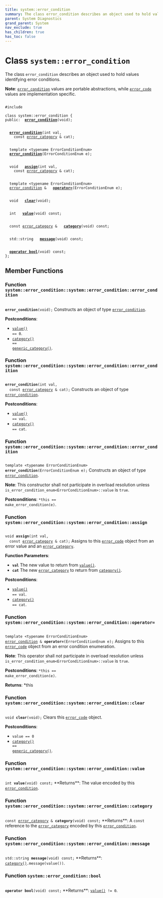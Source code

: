 ```yaml
---
title: system::error_condition
summary: The class error_condition describes an object used to hold values identifying error conditions. 
parent: System Diagnostics
grand_parent: System
nav_exclude: true
has_children: true
has_toc: false
---
```


# Class `system::error_condition`

The class <code>error&#95;condition</code> describes an object used to hold values identifying error conditions. 

**Note**:
<code><a href="/thrust/api/classes/classsystem_1_1error__condition.html">error&#95;condition</a></code> values are portable abstractions, while <code><a href="/thrust/api/classes/classsystem_1_1error__code.html">error&#95;code</a></code> values are implementation specific. 

<code class="doxybook">
<span>#include <thrust/system/error_code.h></span><br>
<span>class system::error&#95;condition {</span>
<span>public:</span><span>&nbsp;&nbsp;<b><a href="/thrust/api/classes/classsystem_1_1error__condition.html#function-error_condition">error&#95;condition</a></b>(void);</span>
<br>
<span>&nbsp;&nbsp;<b><a href="/thrust/api/classes/classsystem_1_1error__condition.html#function-error_condition">error&#95;condition</a></b>(int val,</span>
<span>&nbsp;&nbsp;&nbsp;&nbsp;const <a href="/thrust/api/classes/classsystem_1_1error__category.html">error_category</a> & cat);</span>
<br>
<span>&nbsp;&nbsp;template &lt;typename ErrorConditionEnum&gt;</span>
<span>&nbsp;&nbsp;<b><a href="/thrust/api/classes/classsystem_1_1error__condition.html#function-error_condition">error&#95;condition</a></b>(ErrorConditionEnum e);</span>
<br>
<span>&nbsp;&nbsp;void </span><span>&nbsp;&nbsp;<b><a href="/thrust/api/classes/classsystem_1_1error__condition.html#function-assign">assign</a></b>(int val,</span>
<span>&nbsp;&nbsp;&nbsp;&nbsp;const <a href="/thrust/api/classes/classsystem_1_1error__category.html">error_category</a> & cat);</span>
<br>
<span>&nbsp;&nbsp;template &lt;typename ErrorConditionEnum&gt;</span>
<span>&nbsp;&nbsp;<a href="/thrust/api/classes/classsystem_1_1error__condition.html">error_condition</a> & </span><span>&nbsp;&nbsp;<b><a href="/thrust/api/classes/classsystem_1_1error__condition.html#function-operator=">operator=</a></b>(ErrorConditionEnum e);</span>
<br>
<span>&nbsp;&nbsp;void </span><span>&nbsp;&nbsp;<b><a href="/thrust/api/classes/classsystem_1_1error__condition.html#function-clear">clear</a></b>(void);</span>
<br>
<span>&nbsp;&nbsp;int </span><span>&nbsp;&nbsp;<b><a href="/thrust/api/classes/classsystem_1_1error__condition.html#function-value">value</a></b>(void) const;</span>
<br>
<span>&nbsp;&nbsp;const <a href="/thrust/api/classes/classsystem_1_1error__category.html">error_category</a> & </span><span>&nbsp;&nbsp;<b><a href="/thrust/api/classes/classsystem_1_1error__condition.html#function-category">category</a></b>(void) const;</span>
<br>
<span>&nbsp;&nbsp;std::string </span><span>&nbsp;&nbsp;<b><a href="/thrust/api/classes/classsystem_1_1error__condition.html#function-message">message</a></b>(void) const;</span>
<br>
<span>&nbsp;&nbsp;<b><a href="/thrust/api/classes/classsystem_1_1error__condition.html#function-operator-bool">operator bool</a></b>(void) const;</span>
<span>};</span>
</code>

## Member Functions

<h3 id="function-error_condition">
Function <code>system::error&#95;condition::system::error&#95;condition::error&#95;condition</code>
</h3>

<code class="doxybook">
<span><b>error_condition</b>(void);</span></code>
Constructs an object of type <code><a href="/thrust/api/classes/classsystem_1_1error__condition.html">error&#95;condition</a></code>. 

**Postconditions**:
* <code><a href="/thrust/api/classes/classsystem_1_1error__condition.html#function-value">value()</a> == 0</code>. 
* <code><a href="/thrust/api/classes/classsystem_1_1error__condition.html#function-category">category()</a> == <a href="/thrust/api/groups/group__system__diagnostics.html#function-generic_category">generic&#95;category()</a></code>. 

<h3 id="function-error_condition">
Function <code>system::error&#95;condition::system::error&#95;condition::error&#95;condition</code>
</h3>

<code class="doxybook">
<span><b>error_condition</b>(int val,</span>
<span>&nbsp;&nbsp;const <a href="/thrust/api/classes/classsystem_1_1error__category.html">error_category</a> & cat);</span></code>
Constructs an object of type <code><a href="/thrust/api/classes/classsystem_1_1error__condition.html">error&#95;condition</a></code>. 

**Postconditions**:
* <code><a href="/thrust/api/classes/classsystem_1_1error__condition.html#function-value">value()</a> == val</code>. 
* <code><a href="/thrust/api/classes/classsystem_1_1error__condition.html#function-category">category()</a> == cat</code>. 

<h3 id="function-error_condition">
Function <code>system::error&#95;condition::system::error&#95;condition::error&#95;condition</code>
</h3>

<code class="doxybook">
<span>template &lt;typename ErrorConditionEnum&gt;</span>
<span><b>error_condition</b>(ErrorConditionEnum e);</span></code>
Constructs an object of type <code><a href="/thrust/api/classes/classsystem_1_1error__condition.html">error&#95;condition</a></code>. 

**Note**:
This constructor shall not participate in overload resolution unless <code>is&#95;error&#95;condition&#95;enum&lt;ErrorConditionEnum&gt;::value</code> is <code>true</code>. 

**Postconditions**:
<code>&#42;this == make&#95;error&#95;condition(e)</code>. 

<h3 id="function-assign">
Function <code>system::error&#95;condition::system::error&#95;condition::assign</code>
</h3>

<code class="doxybook">
<span>void </span><span><b>assign</b>(int val,</span>
<span>&nbsp;&nbsp;const <a href="/thrust/api/classes/classsystem_1_1error__category.html">error_category</a> & cat);</span></code>
Assigns to this <code><a href="/thrust/api/classes/classsystem_1_1error__code.html">error&#95;code</a></code> object from an error value and an <code><a href="/thrust/api/classes/classsystem_1_1error__category.html">error&#95;category</a></code>. 

**Function Parameters**:
* **`val`** The new value to return from <code><a href="/thrust/api/classes/classsystem_1_1error__condition.html#function-value">value()</a></code>. 
* **`cat`** The new <code><a href="/thrust/api/classes/classsystem_1_1error__category.html">error&#95;category</a></code> to return from <code><a href="/thrust/api/classes/classsystem_1_1error__condition.html#function-category">category()</a></code>. 

**Postconditions**:
* <code><a href="/thrust/api/classes/classsystem_1_1error__condition.html#function-value">value()</a> == val</code>. 
* <code><a href="/thrust/api/classes/classsystem_1_1error__condition.html#function-category">category()</a> == cat</code>. 

<h3 id="function-operator=">
Function <code>system::error&#95;condition::system::error&#95;condition::operator=</code>
</h3>

<code class="doxybook">
<span>template &lt;typename ErrorConditionEnum&gt;</span>
<span><a href="/thrust/api/classes/classsystem_1_1error__condition.html">error_condition</a> & </span><span><b>operator=</b>(ErrorConditionEnum e);</span></code>
Assigns to this <code><a href="/thrust/api/classes/classsystem_1_1error__code.html">error&#95;code</a></code> object from an error condition enumeration. 

**Note**:
This operator shall not participate in overload resolution unless <code>is&#95;error&#95;condition&#95;enum&lt;ErrorConditionEnum&gt;::value</code> is <code>true</code>. 

**Postconditions**:
<code>&#42;this == make&#95;error&#95;condition(e)</code>. 

**Returns**:
*this 

<h3 id="function-clear">
Function <code>system::error&#95;condition::system::error&#95;condition::clear</code>
</h3>

<code class="doxybook">
<span>void </span><span><b>clear</b>(void);</span></code>
Clears this <code><a href="/thrust/api/classes/classsystem_1_1error__code.html">error&#95;code</a></code> object. 

**Postconditions**:
* <code>value == 0</code>
* <code><a href="/thrust/api/classes/classsystem_1_1error__condition.html#function-category">category()</a> == <a href="/thrust/api/groups/group__system__diagnostics.html#function-generic_category">generic&#95;category()</a></code>. 

<h3 id="function-value">
Function <code>system::error&#95;condition::system::error&#95;condition::value</code>
</h3>

<code class="doxybook">
<span>int </span><span><b>value</b>(void) const;</span></code>
**Returns**:
The value encoded by this <code><a href="/thrust/api/classes/classsystem_1_1error__condition.html">error&#95;condition</a></code>. 

<h3 id="function-category">
Function <code>system::error&#95;condition::system::error&#95;condition::category</code>
</h3>

<code class="doxybook">
<span>const <a href="/thrust/api/classes/classsystem_1_1error__category.html">error_category</a> & </span><span><b>category</b>(void) const;</span></code>
**Returns**:
A <code>const</code> reference to the <code><a href="/thrust/api/classes/classsystem_1_1error__category.html">error&#95;category</a></code> encoded by this <code><a href="/thrust/api/classes/classsystem_1_1error__condition.html">error&#95;condition</a></code>. 

<h3 id="function-message">
Function <code>system::error&#95;condition::system::error&#95;condition::message</code>
</h3>

<code class="doxybook">
<span>std::string </span><span><b>message</b>(void) const;</span></code>
**Returns**:
<code><a href="/thrust/api/classes/classsystem_1_1error__condition.html#function-category">category()</a>.message(value())</code>. 

<h3 id="function-operator bool">
Function <code>system::error&#95;condition::bool</code>
</h3>

<code class="doxybook">
<span><b>operator bool</b>(void) const;</span></code>
**Returns**:
<code><a href="/thrust/api/classes/classsystem_1_1error__condition.html#function-value">value()</a> != 0</code>. 


